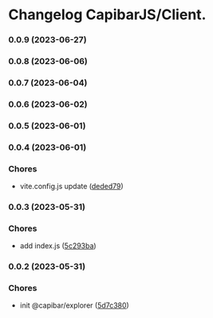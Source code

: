 # Changelog CapibarJS/Client.


### 0.0.9 (2023-06-27)

### 0.0.8 (2023-06-06)

### 0.0.7 (2023-06-04)

### 0.0.6 (2023-06-02)

### 0.0.5 (2023-06-01)

### 0.0.4 (2023-06-01)


### Chores

* vite.config.js update ([deded79](https://github.com/CapibarJS/explorer/commit/deded798d6699ad1a940682bb323521eec217626))

### 0.0.3 (2023-05-31)


### Chores

* add index.js ([5c293ba](https://github.com/CapibarJS/explorer/commit/5c293ba6f9f0085c74e386f2230a2703bc94f79d))

### 0.0.2 (2023-05-31)


### Chores

* init @capibar/explorer ([5d7c380](https://github.com/CapibarJS/explorer/commit/5d7c380fb933a4014ed87bf8448392be27090bdf))
